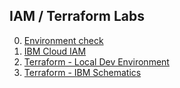 ## IAM / Terraform Labs

0. [Environment check](./lab-00-access-check.md)
1. [IBM Cloud IAM](./lab-01-iam.md)
1. [Terraform - Local Dev Environment](./lab-02-terraform-local.md)
1. [Terraform - IBM Schematics](./lab-03-terraform-schematics.md)
